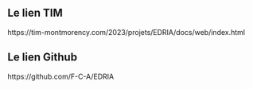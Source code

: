 <h2>Le lien TIM</h2>
https://tim-montmorency.com/2023/projets/EDRIA/docs/web/index.html

<h2>Le lien Github</h2>
https://github.com/F-C-A/EDRIA
